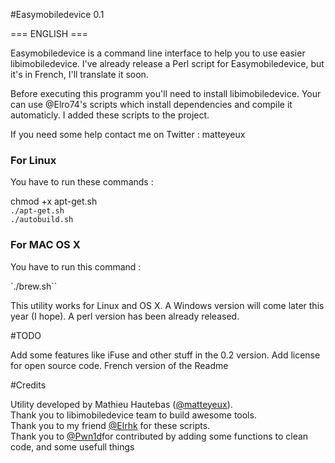 #Easymobiledevice 0.1

=== ENGLISH ===

Easymobiledevice is a command line interface to help you to use easier libimobiledevice.
I've already release a Perl script for Easymobiledevice, but it's in French, I'll translate it soon.

Before executing this programm you'll need to install libimobiledevice.
Your can use @Elro74's scripts which install dependencies and compile it automaticly.
I added these scripts to the project.

If you need some help contact me on Twitter : matteyeux
 
### For Linux
You have to run these commands :

chmod +x apt-get.sh <br>
 `./apt-get.sh` <br>
`./autobuild.sh` <br>

### For MAC OS X
You have to run this command : 

`./brew.sh``

This utility works for Linux and OS X.
A Windows version will come later this year (I hope).
A perl version has been already released.<br> 

#TODO

Add some features like iFuse and other stuff in the 0.2 version.
Add license for open source code.
French version of the Readme

#Credits

Utility developed by Mathieu Hautebas ([@matteyeux](https://twitter.com/matteyeux)).<br> 
Thank you to libimobiledevice team to build awesome tools.<br> 
Thank you to my friend [@Elrhk](https://twitter.com/Elro74) for these scripts.<br> 
Thank you to [@Pwn1d](https://twitter.com/Pwn1d)for contributed by adding some functions to clean code, and some usefull things

